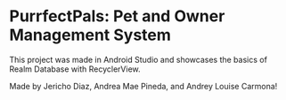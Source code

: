 # PurrfectPals: Pet and Owner Management System
This project was made in Android Studio and showcases the basics of Realm Database with RecyclerView.

Made by Jericho Diaz, Andrea Mae Pineda, and Andrey Louise Carmona!